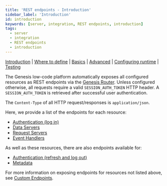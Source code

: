 ```yaml
---
title: 'REST endpoints - Introduction'
sidebar_label: 'Introduction'
id: introduction
keywords: [server, integration, REST endpoints, introduction]
tags:
  - server
  - integration
  - REST endpoints
  - introduction
---
```


[Introduction](/server/integration/rest-endpoints/introduction/) | [Where to define](/server/integration/rest-endpoints/where-to-define) | [Basics](/server/integration/rest-endpoints/basics/) | [Advanced](/server/integration/rest-endpoints/advanced/) | [Configuring runtime](/server/integration/rest-endpoints/configuring-runtime/) | [Testing](/server/integration/rest-endpoints/testing/)

The Genesis low-code platform automatically exposes all configured resources as REST endpoints via the [Genesis Router](/server/configuring-runtime/genesis-router/). Unless configured otherwise, all requests require a valid `SESSION_AUTH_TOKEN` HTTP header. A `SESSION_AUTH_TOKEN` is retrieved after successful user authentication.

The `Content-Type` of all HTTP request/responses is `application/json`.

Here, we provide a list of the endpoints for each resource:
* [Authentication (log in)](/server/integration/rest-endpoints/basics/#authentication)
* [Data Servers](/server/integration/rest-endpoints/basics/#data-servers)
* [Request Servers](/server/integration/rest-endpoints/basics/#request-server)
* [Event Handlers](/server/integration/rest-endpoints/basics/#event-handler)

As well as these resources, there are also endpoints available for:
* [Authentication (refresh and log out)](/server/integration/rest-endpoints/advanced/#authentication)
* [Metadata](/server/integration/rest-endpoints/advanced/#metadata)

For more information on exposing endpoints for resources not listed above, see [Custom Endpoints](/server/integration/custom-endpoints/introduction/).
